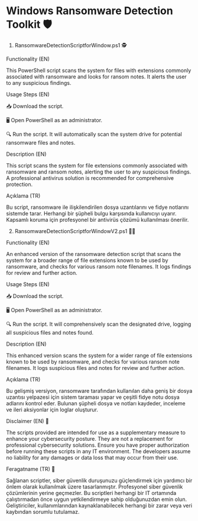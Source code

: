 # Windows Ransomware Detection Toolkit 🛡️
1. RansomwareDetectionScriptforWindow.ps1 🕵️

Functionality (EN)

This PowerShell script scans the system for files with extensions commonly associated with ransomware and looks for ransom notes. It alerts the user to any suspicious findings.

Usage Steps (EN)

📥 Download the script.

🖥️ Open PowerShell as an administrator.

🔍 Run the script. It will automatically scan the system drive for potential ransomware files and notes.

Description (EN)

This script scans the system for file extensions commonly associated with ransomware and ransom notes, alerting the user to any suspicious findings. A professional antivirus solution is recommended for comprehensive protection.

Açıklama (TR)

Bu script, ransomware ile ilişkilendirilen dosya uzantılarını ve fidye notlarını sistemde tarar. Herhangi bir şüpheli bulgu karşısında kullanıcıyı uyarır. Kapsamlı koruma için profesyonel bir antivirüs çözümü kullanılması önerilir.

2. RansomwareDetectionScriptforWindowV2.ps1 🕵️‍♂️

Functionality (EN)

An enhanced version of the ransomware detection script that scans the system for a broader range of file extensions known to be used by ransomware, and checks for various ransom note filenames. It logs findings for review and further action.

Usage Steps (EN)

📥 Download the script.

🖥️ Open PowerShell as an administrator.

🔍 Run the script. It will comprehensively scan the designated drive, logging all suspicious files and notes found.

Description (EN)

This enhanced version scans the system for a wider range of file extensions known to be used by ransomware, and checks for various ransom note filenames. It logs suspicious files and notes for review and further action.

Açıklama (TR)

Bu gelişmiş versiyon, ransomware tarafından kullanılan daha geniş bir dosya uzantısı yelpazesi için sistem taraması yapar ve çeşitli fidye notu dosya adlarını kontrol eder. Bulunan şüpheli dosya ve notları kaydeder, inceleme ve ileri aksiyonlar için loglar oluşturur.

Disclaimer (EN) 🚫

The scripts provided are intended for use as a supplementary measure to enhance your cybersecurity posture. They are not a replacement for professional cybersecurity solutions. Ensure you have proper authorization before running these scripts in any IT environment. The 
developers assume no liability for any damages or data loss that may occur from their use.

Feragatname (TR) 🚫

Sağlanan scriptler, siber güvenlik duruşunuzu güçlendirmek için yardımcı bir önlem olarak kullanılmak üzere tasarlanmıştır. Profesyonel siber güvenlik çözümlerinin yerine geçmezler. Bu scriptleri herhangi bir IT ortamında çalıştırmadan önce uygun yetkilendirmeye sahip 
olduğunuzdan emin olun. Geliştiriciler, kullanımlarından kaynaklanabilecek herhangi bir zarar veya veri kaybından sorumlu tutulamaz.

